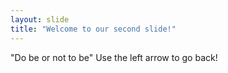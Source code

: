 ```yaml
---
layout: slide
title: "Welcome to our second slide!"
---
```

"Do be or not to be"
Use the left arrow to go back!
